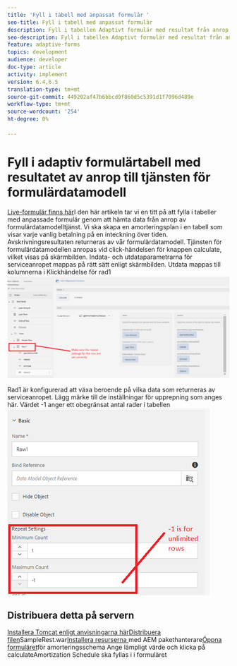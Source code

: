 ```yaml
---
title: 'Fyll i tabell med anpassat formulär '
seo-title: Fyll i tabell med anpassat formulär
description: Fyll i tabellen Adaptivt formulär med resultat från anrop till tjänsten Formulärdatamodell
seo-description: Fyll i tabellen Adaptivt formulär med resultat från anrop till tjänsten Formulärdatamodell
feature: adaptive-forms
topics: development
audience: developer
doc-type: article
activity: implement
version: 6.4,6.5
translation-type: tm+mt
source-git-commit: 449202af47b6bbcd9f860d5c5391d1f7096d489e
workflow-type: tm+mt
source-wordcount: '254'
ht-degree: 0%

---
```



# Fyll i adaptiv formulärtabell med resultatet av anrop till tjänsten för formulärdatamodell

[Live-formulär finns här](https://forms.enablementadobe.com/content/dam/formsanddocuments/amortization/jcr:content?wcmmode=disabled)I den här artikeln tar vi en titt på att fylla i tabeller med anpassade formulär genom att hämta data från anrop av formulärdatamodelltjänst. Vi ska skapa en amorteringsplan i en tabell som visar varje vanlig betalning på en inteckning över tiden. Avskrivningsresultaten returneras av vår formulärdatamodell. Tjänsten för formulärdatamodellen anropas vid click-händelsen för knappen calculate, vilket visas på skärmbilden. Indata- och utdataparametrarna för serviceanropet mappas på rätt sätt enligt skärmbilden. Utdata mappas till kolumnerna i Klickhändelse för rad1![](assets/amortization.PNG)

Rad1 är konfigurerad att växa beroende på vilka data som returneras av serviceanropet. Lägg märke till de inställningar för upprepning som anges här. Värdet -1 anger ett obegränsat antal rader i tabellen![Rad1](assets/rowconfiguration.PNG)

## Distribuera detta på servern

[Installera Tomcat enligt anvisningarna här](/help/forms/ic-print-channel-tutorial/set-up-tomcat.md)[Distribuera filen](https://forms.enablementadobe.com/content/DemoServerBundles/SampleRest.war)SampleRest.war[Installera resurserna ](assets/amortizationschedule.zip) med AEM pakethanterare[Öppna formuläret](http://localhost:4502/content/dam/formsanddocuments/amortization/jcr:content?wcmmode=disabled)för amorteringsschema Ange lämpligt värde och klicka på calculateAmortization Schedule ska fyllas i i formuläret

